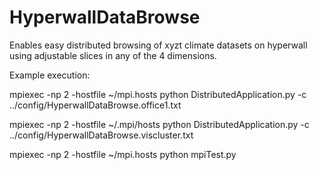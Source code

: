 HyperwallDataBrowse
===================

Enables easy distributed browsing of xyzt climate datasets on hyperwall using adjustable slices in any of the 4 dimensions.

Example execution:

mpiexec -np 2 -hostfile ~/mpi.hosts python DistributedApplication.py -c ../config/HyperwallDataBrowse.office1.txt
         
mpiexec -np 2 -hostfile ~/.mpi/hosts python DistributedApplication.py -c ../config/HyperwallDataBrowse.viscluster.txt 

mpiexec -np 2 -hostfile ~/mpi.hosts python mpiTest.py 

         
